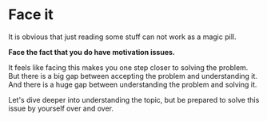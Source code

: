 # Face it

It is obvious that just reading some stuff can not work as a magic pill.

**Face the fact that you do have motivation issues.**

It feels like facing this makes you one step closer to solving the problem. But there is a big gap between accepting the problem and understanding it.
And there is a huge gap between understanding the problem and solving it.

Let's dive deeper into understanding the topic, but be prepared to solve this issue by yourself over and over.
